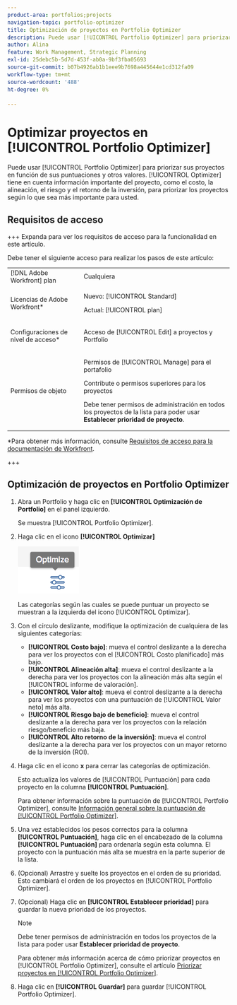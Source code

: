 ```yaml
---
product-area: portfolios;projects
navigation-topic: portfolio-optimizer
title: Optimización de proyectos en Portfolio Optimizer
description: Puede usar [!UICONTROL Portfolio Optimizer] para priorizar sus proyectos en función de sus puntuaciones y otros valores. El Optimizador tiene en cuenta información importante del proyecto, como el coste, la alineación, el riesgo y el ROI, para priorizar los proyectos según lo que sea más importante para usted.
author: Alina
feature: Work Management, Strategic Planning
exl-id: 25debc5b-5d7d-453f-ab0a-9bf3fba05693
source-git-commit: b07b4926ab1b1eee9b7698a445644e1cd312fa09
workflow-type: tm+mt
source-wordcount: '488'
ht-degree: 0%

---
```


# Optimizar proyectos en [!UICONTROL Portfolio Optimizer]

Puede usar [!UICONTROL Portfolio Optimizer] para priorizar sus proyectos en función de sus puntuaciones y otros valores. [!UICONTROL Optimizer] tiene en cuenta información importante del proyecto, como el costo, la alineación, el riesgo y el retorno de la inversión, para priorizar los proyectos según lo que sea más importante para usted.

## Requisitos de acceso

+++ Expanda para ver los requisitos de acceso para la funcionalidad en este artículo.

Debe tener el siguiente acceso para realizar los pasos de este artículo:

<table style="table-layout:auto"> 
 <col> 
 <col> 
 <tbody> 
  <tr> 
   <td role="rowheader">[!DNL Adobe Workfront] plan</td> 
   <td> Cualquiera</td> 
  </tr> 
  <tr> 
   <td role="rowheader">Licencias de Adobe Workfront*</td> 
   <td> <p>Nuevo: [!UICONTROL Standard] </p>
   <p>Actual: [!UICONTROL plan] </p> </td> 
  </tr> 
  <tr> 
   <td role="rowheader">Configuraciones de nivel de acceso*</td> 
   <td> <p>Acceso de [!UICONTROL Edit] a proyectos y Portfolio</p> </td> 
  </tr> 
  <tr> 
   <td role="rowheader">Permisos de objeto</td> 
   <td> <p>Permisos de [!UICONTROL Manage] para el portafolio</p> <p>Contribute o permisos superiores para los proyectos</p> 
   <p>Debe tener permisos de administración en todos los proyectos de la lista para poder usar <b>Establecer prioridad de proyecto</b>.</p>
    </td> 
  </tr> 
 </tbody> 
</table>

*Para obtener más información, consulte [Requisitos de acceso para la documentación de Workfront](/help/quicksilver/administration-and-setup/add-users/access-levels-and-object-permissions/access-level-requirements-in-documentation.md).

+++

## Optimización de proyectos en Portfolio Optimizer

1. Abra un Portfolio y haga clic en **[!UICONTROL Optimización de Portfolio]** en el panel izquierdo.

   Se muestra [!UICONTROL Portfolio Optimizer].

1. Haga clic en el icono **[!UICONTROL Optimizar]**

   ![](assets/optimize-icon-portfolio-optimizer.png)

   Las categorías según las cuales se puede puntuar un proyecto se muestran a la izquierda del icono [!UICONTROL Optimizar].

1. Con el círculo deslizante, modifique la optimización de cualquiera de las siguientes categorías:

   * **[!UICONTROL Costo bajo]**: mueva el control deslizante a la derecha para ver los proyectos con el [!UICONTROL Costo planificado] más bajo.
   * **[!UICONTROL Alineación alta]**: mueva el control deslizante a la derecha para ver los proyectos con la alineación más alta según el [!UICONTROL informe de valoración].
   * **[!UICONTROL Valor alto]**: mueva el control deslizante a la derecha para ver los proyectos con una puntuación de [!UICONTROL Valor neto] más alta.
   * **[!UICONTROL Riesgo bajo de beneficio]**: mueva el control deslizante a la derecha para ver los proyectos con la relación riesgo/beneficio más baja.
   * **[!UICONTROL Alto retorno de la inversión]**: mueva el control deslizante a la derecha para ver los proyectos con un mayor retorno de la inversión (ROI).

1. Haga clic en el icono **x** para cerrar las categorías de optimización.

   Esto actualiza los valores de [!UICONTROL Puntuación] para cada proyecto en la columna **[!UICONTROL Puntuación]**.

   Para obtener información sobre la puntuación de [!UICONTROL Portfolio Optimizer], consulte [Información general sobre la puntuación de [!UICONTROL Portfolio Optimizer]](../../../manage-work/portfolios/portfolio-optimizer/portfolio-optimizer-score.md).

1. Una vez establecidos los pesos correctos para la columna **[!UICONTROL Puntuación]**, haga clic en el encabezado de la columna **[!UICONTROL Puntuación]** para ordenarla según esta columna. El proyecto con la puntuación más alta se muestra en la parte superior de la lista.

1. (Opcional) Arrastre y suelte los proyectos en el orden de su prioridad.
Esto cambiará el orden de los proyectos en [!UICONTROL Portfolio Optimizer].
1. (Opcional) Haga clic en **[!UICONTROL Establecer prioridad]** para guardar la nueva prioridad de los proyectos.

   >[!NOTE]
   >
   >   Debe tener permisos de administración en todos los proyectos de la lista para poder usar **Establecer prioridad de proyecto**.

   Para obtener más información acerca de cómo priorizar proyectos en [!UICONTROL Portfolio Optimizer], consulte el artículo [Priorizar proyectos en [!UICONTROL Portfolio Optimizer]](../../../manage-work/portfolios/portfolio-optimizer/prioritize-projects-in-portfolio-optimizer.md).

1. Haga clic en **[!UICONTROL Guardar]** para guardar [!UICONTROL Portfolio Optimizer].
